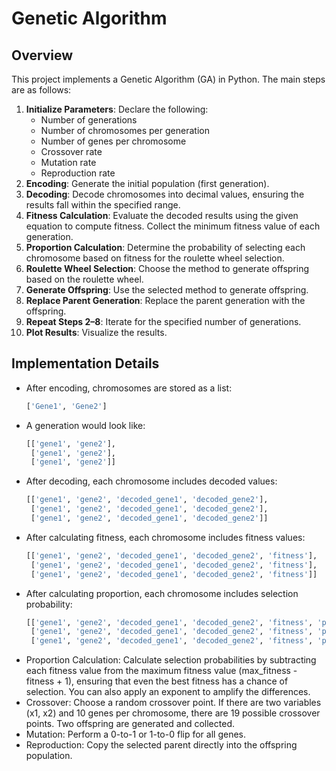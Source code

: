 # Genetic Algorithm

## Overview

This project implements a Genetic Algorithm (GA) in Python. The main steps are as follows:

1. **Initialize Parameters**: Declare the following:
   - Number of generations
   - Number of chromosomes per generation
   - Number of genes per chromosome
   - Crossover rate
   - Mutation rate
   - Reproduction rate
2. **Encoding**: Generate the initial population (first generation).
3. **Decoding**: Decode chromosomes into decimal values, ensuring the results fall within the specified range.
4. **Fitness Calculation**: Evaluate the decoded results using the given equation to compute fitness. Collect the minimum fitness value of each generation.
5. **Proportion Calculation**: Determine the probability of selecting each chromosome based on fitness for the roulette wheel selection.
6. **Roulette Wheel Selection**: Choose the method to generate offspring based on the roulette wheel.
7. **Generate Offspring**: Use the selected method to generate offspring.
8. **Replace Parent Generation**: Replace the parent generation with the offspring.
9. **Repeat Steps 2–8**: Iterate for the specified number of generations.
10. **Plot Results**: Visualize the results.

## Implementation Details

- After encoding, chromosomes are stored as a list:
  ```python
  ['Gene1', 'Gene2']
  ```
- A generation would look like:
  ```python
  [['gene1', 'gene2'],
   ['gene1', 'gene2'],
   ['gene1', 'gene2']]
  ```
- After decoding, each chromosome includes decoded values:
  ```python
  [['gene1', 'gene2', 'decoded_gene1', 'decoded_gene2'], 
   ['gene1', 'gene2', 'decoded_gene1', 'decoded_gene2'],
   ['gene1', 'gene2', 'decoded_gene1', 'decoded_gene2']]
  ```
- After calculating fitness, each chromosome includes fitness values:
  ```python
  [['gene1', 'gene2', 'decoded_gene1', 'decoded_gene2', 'fitness'],
   ['gene1', 'gene2', 'decoded_gene1', 'decoded_gene2', 'fitness'],
   ['gene1', 'gene2', 'decoded_gene1', 'decoded_gene2', 'fitness']]
  ```
- After calculating proportion, each chromosome includes selection probability:
  ```python
  [['gene1', 'gene2', 'decoded_gene1', 'decoded_gene2', 'fitness', 'proportion'],
   ['gene1', 'gene2', 'decoded_gene1', 'decoded_gene2', 'fitness', 'proportion'],
   ['gene1', 'gene2', 'decoded_gene1', 'decoded_gene2', 'fitness', 'proportion']]
  ```
- Proportion Calculation: 
  Calculate selection probabilities by subtracting each fitness value from the maximum fitness value (max_fitness - fitness + 1), ensuring that even the best fitness has a chance of selection. You can also apply an exponent to amplify the differences.
- Crossover: 
  Choose a random crossover point. If there are two variables (x1, x2) and 10 genes per chromosome, there are 19 possible crossover points. Two offspring are generated and collected.
- Mutation: 
Perform a 0-to-1 or 1-to-0 flip for all genes.
- Reproduction: 
  Copy the selected parent directly into the offspring population.
